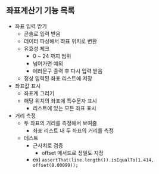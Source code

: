 ## 좌표계산기 기능 목록

- 좌표 입력 받기
  - 콘솔로 입력 받음
  - 데이터 파싱해서 좌표 위치로 변환
  - 유효성 체크
    - 0 ~ 24 까지 범위
    - 넘어가면 예외
    - 에러문구 출력 후 다시 입력 받음
  - 정상 입력된 좌표 리스트에 저장
- 좌표값 표시
  - 좌표계 그리기
  - 해당 위치의 좌표에 특수문자 표시
    - 리스트에 있는 모든 좌표 표시
- 거리 측정
  - 두 좌표의 거리를 측정해서 보여줌
    - 좌표 리스트 내 두 좌표의 거리를 측정
  - 테스트
    - 근사치로 검증 
      - offset 메서드로 정밀도 지정
    - ex) `assertThat(line.length()).isEqualTo(1.414, offset(0.00099));`